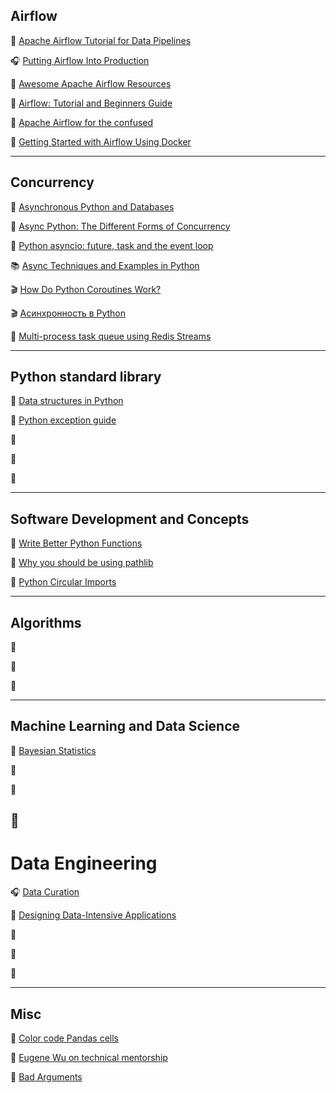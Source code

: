 ## Airflow
  📝 [Apache Airflow Tutorial for Data Pipelines](https://blog.godatadriven.com/practical-airflow-tutorial)

  🎧 [Putting Airflow Into Production](https://overcast.fm/+H1YNx1QJE)

  📝 [Awesome Apache Airflow Resources](https://github.com/jghoman/awesome-apache-airflow)

  📝 [Airflow: Tutorial and Beginners Guide](https://www.polidea.com/blog/apache-airflow-tutorial-and-beginners-guide/)

  📝 [Apache Airflow for the confused](https://medium.com/nyc-planning-digital/apache-airflow-for-the-confused-b588935669df)

  📝 [Getting Started with Airflow Using Docker](http://www.marknagelberg.com/getting-started-with-airflow-using-docker/)

---
## Concurrency

  📝 [Asynchronous Python and Databases](https://techspot.zzzeek.org/2015/02/15/asynchronous-python-and-databases/)

  📝 [Async Python: The Different Forms of Concurrency](http://masnun.rocks/2016/10/06/async-python-the-different-forms-of-concurrency/)

  📝 [Python asyncio: future, task and the event loop](http://masnun.com/2015/11/20/python-asyncio-future-task-and-the-event-loop.html)

  📚 [Async Techniques and Examples in Python](https://training.talkpython.fm/courses/explore_async_python/async-in-python-with-threading-and-multiprocessing)

  🎬 [How Do Python Coroutines Work?](https://www.youtube.com/watch?v=7sCu4gEjH5I)

  🎬 [Асинхронность в Python](https://www.youtube.com/watch?v=ZGfv_yRLBiY&list=PLlWXhlUMyooawilqK4lPXRvxtbYiw34S8)

  📝 [Multi-process task queue using Redis Streams](http://charlesleifer.com/blog/multi-process-task-queue-using-redis-streams/)

---
## Python standard library

  📝 [Data structures in Python](https://apirobot.me/posts/lets-talk-about-data-structures-in-python)

  📝 [Python exception guide](https://julien.danjou.info/python-exceptions-guide/)

  📝 []()

  📝 []()

  📝 []()

---
## Software Development and Concepts

  📝 [Write Better Python Functions](https://jeffknupp.com/blog/2018/10/11/write-better-python-functions/)

  📝 [Why you should be using pathlib](https://treyhunner.com/2018/12/why-you-should-be-using-pathlib/)

  📝 [Python Circular Imports](https://stackabuse.com/python-circular-imports/)

---
## Algorithms

  📝 []()

  📝 []()

  📝 []()


---
## Machine Learning and Data Science

  📝 [Bayesian Statistics](https://www.datacamp.com/courses/fundamentals-of-bayesian-data-analysis-in-r)

  📝 []()

  📝 []()

  📝 []()
---
# Data Engineering

  🎧 [Data Curation](https://overcast.fm/+H1YNpz4W4)

  📝 [Designing Data-Intensive Applications](https://learning.oreilly.com/library/view/designing-data-intensive-applications/9781491903063/)

  📝 []()

  📝 []()

  📝 []()

---
## Misc

  📝 [Color code Pandas cells](https://kanoki.org/2019/01/02/pandas-trick-for-the-day-color-code-columns-rows-cells-of-dataframe/)

  📝 [Eugene Wu on technical mentorship](http://pgbovine.net/PG-Podcast-42-Adam-Marcus-and-Eugene-Wu.htm)

  📕 [Bad Arguments](https://bookofbadarguments.com/AIBOBA-white.pdf)
